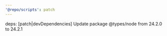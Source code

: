 ```yaml
---
'@repo/scripts': patch
---
```


deps: [patch|devDependencies] Update package @types/node from 24.2.0 to 24.2.1

